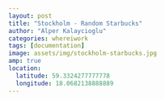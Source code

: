 ```yaml
---
layout: post
title: "Stockholm - Random Starbucks"
author: "Alper Kalaycioglu"
categories: whereiwork
tags: [documentation]
image: assets/img/stockholm-starbucks.jpg
amp: true
location:
  latitude: 59.3324277777778
  longitude: 18.0682138888889
---
```

